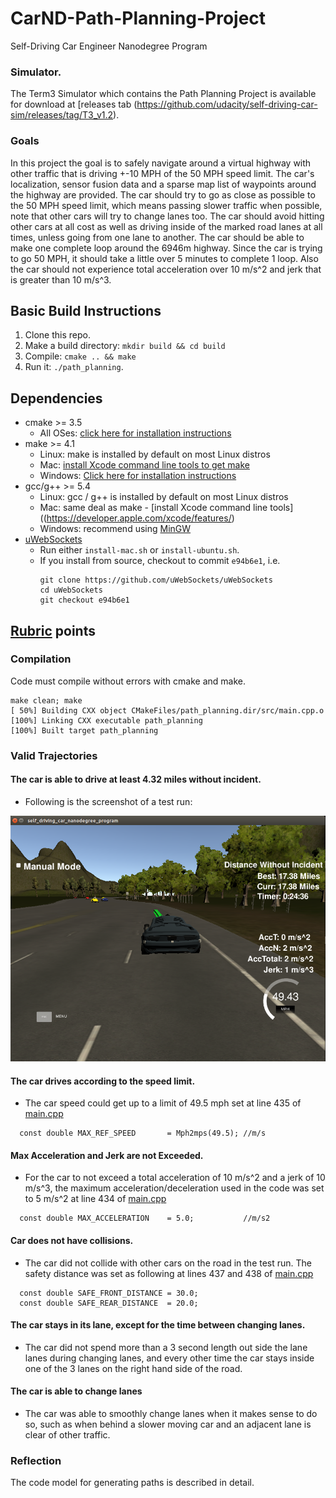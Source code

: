 # CarND-Path-Planning-Project
Self-Driving Car Engineer Nanodegree Program
 
   
### Simulator.
The Term3 Simulator which contains the Path Planning Project is available for download at [releases tab (https://github.com/udacity/self-driving-car-sim/releases/tag/T3_v1.2).


### Goals
In this project the goal is to safely navigate around a virtual highway with other traffic that is driving +-10 MPH of the 50 MPH speed limit. The car's localization, sensor fusion data and a sparse map list of waypoints around the highway are provided. The car should try to go as close as possible to the 50 MPH speed limit, which means passing slower traffic when possible, note that other cars will try to change lanes too. The car should avoid hitting other cars at all cost as well as driving inside of the marked road lanes at all times, unless going from one lane to another. The car should be able to make one complete loop around the 6946m highway. Since the car is trying to go 50 MPH, it should take a little over 5 minutes to complete 1 loop. Also the car should not experience total acceleration over 10 m/s^2 and jerk that is greater than 10 m/s^3.


## Basic Build Instructions

1. Clone this repo.
2. Make a build directory: `mkdir build && cd build`
3. Compile: `cmake .. && make`
4. Run it: `./path_planning`.


## Dependencies

* cmake >= 3.5
  * All OSes: [click here for installation instructions](https://cmake.org/install/)
* make >= 4.1
  * Linux: make is installed by default on most Linux distros
  * Mac: [install Xcode command line tools to get make](https://developer.apple.com/xcode/features/)
  * Windows: [Click here for installation instructions](http://gnuwin32.sourceforge.net/packages/make.htm)
* gcc/g++ >= 5.4
  * Linux: gcc / g++ is installed by default on most Linux distros
  * Mac: same deal as make - [install Xcode command line tools]((https://developer.apple.com/xcode/features/)
  * Windows: recommend using [MinGW](http://www.mingw.org/)
* [uWebSockets](https://github.com/uWebSockets/uWebSockets)
  * Run either `install-mac.sh` or `install-ubuntu.sh`.
  * If you install from source, checkout to commit `e94b6e1`, i.e.
    ```
    git clone https://github.com/uWebSockets/uWebSockets 
    cd uWebSockets
    git checkout e94b6e1
    ```
## [Rubric](https://review.udacity.com/#!/rubrics/1971/view) points
### Compilation
Code must compile without errors with cmake and make.

```
make clean; make
[ 50%] Building CXX object CMakeFiles/path_planning.dir/src/main.cpp.o
[100%] Linking CXX executable path_planning
[100%] Built target path_planning
```
### Valid Trajectories

#### The car is able to drive at least 4.32 miles without incident.

* Following is the screenshot of a test run:


![Test run](./Result.png)


#### The car drives according to the speed limit.
* The car speed could get up to a limit of 49.5 mph set at line 435 of [main.cpp](./src/main.cpp)
```
  const double MAX_REF_SPEED       = Mph2mps(49.5); //m/s
```
#### Max Acceleration and Jerk are not Exceeded.
* For the car to not exceed a total acceleration of 10 m/s^2 and a jerk of 10 m/s^3, the maximum acceleration/deceleration used in the code was set to 5 m/s^2 at line 434 of [main.cpp](./src/main.cpp)
```
  const double MAX_ACCELERATION    = 5.0;           //m/s2
```
#### Car does not have collisions.
* The car did not collide with other cars on the road in the test run. The safety distance was set as following at lines 437 and 438 of [main.cpp](./src/main.cpp)
```
  const double SAFE_FRONT_DISTANCE = 30.0;
  const double SAFE_REAR_DISTANCE  = 20.0;
```

#### The car stays in its lane, except for the time between changing lanes.

* The car did not spend more than a 3 second length out side the lane lanes during changing lanes, and every other time the car stays inside one of the 3 lanes on the right hand side of the road.


#### The car is able to change lanes
* The car was able to smoothly change lanes when it makes sense to do so, such as when behind a slower moving car and an adjacent lane is clear of other traffic.


### Reflection
The code model for generating paths is described in detail.